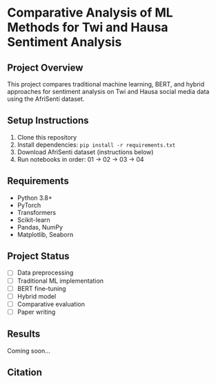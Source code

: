 # Comparative Analysis of ML Methods for Twi and Hausa Sentiment Analysis

## Project Overview
This project compares traditional machine learning, BERT, and hybrid approaches for sentiment analysis on Twi and Hausa social media data using the AfriSenti dataset.

## Setup Instructions
1. Clone this repository
2. Install dependencies: `pip install -r requirements.txt`
3. Download AfriSenti dataset (instructions below)
4. Run notebooks in order: 01 → 02 → 03 → 04

## Requirements
- Python 3.8+
- PyTorch
- Transformers
- Scikit-learn
- Pandas, NumPy
- Matplotlib, Seaborn

## Project Status
- [ ] Data preprocessing
- [ ] Traditional ML implementation
- [ ] BERT fine-tuning
- [ ] Hybrid model
- [ ] Comparative evaluation
- [ ] Paper writing

## Results
Coming soon...

## Citation


